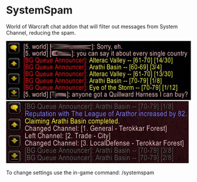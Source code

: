 # SystemSpam
World of Warcraft chat addon that will filter out messages from System Channel, reducing the spam.

![Alt text](https://raw.githubusercontent.com/egovir32/SystemSpam/refs/heads/main/WoWScrnShot_071125_203439.jpg?token=GHSAT0AAAAAADGYCYQVBKLVWLOXPRGSFTJO2D75XKA)
![Alt text](https://raw.githubusercontent.com/egovir32/SystemSpam/refs/heads/main/WoWScrnShot_071125_005039.jpg?token=GHSAT0AAAAAADGYCYQUGE66MHWG7TKXAGS42D75XEQ)

To change settings use the in-game command: /systemspam
